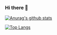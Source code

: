 ### Hi there 👋
[![Anurag's github stats](https://github-readme-stats.vercel.app/api?username=JasperJakobs&count_private=true&show_icons=true&theme=dracula)](https://github.com/JasperJakobs/)

[![Top Langs](https://github-readme-stats.vercel.app/api/top-langs/?username=JasperJakobs&layout=compact&theme=dracula)](https://github.com/JasperJakobs/)
